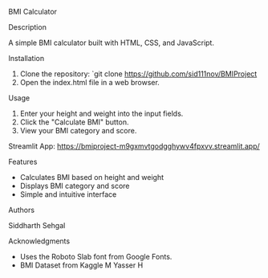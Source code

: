 BMI Calculator

Description

A simple BMI calculator built with HTML, CSS, and JavaScript.

Installation

1. Clone the repository: `git clone https://github.com/sid111nov/BMIProject
2. Open the index.html file in a web browser.

Usage

1. Enter your height and weight into the input fields.
2. Click the "Calculate BMI" button.
3. View your BMI category and score.

Streamlit App: 
https://bmiproject-m9gxmvtgodgghywv4fpxvv.streamlit.app/

Features

- Calculates BMI based on height and weight
- Displays BMI category and score
- Simple and intuitive interface


Authors

Siddharth Sehgal

Acknowledgments

- Uses the Roboto Slab font from Google Fonts.
- BMI Dataset from Kaggle M Yasser H


